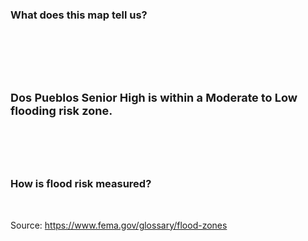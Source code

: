 ### What does this map tell us?
# <br>
# <span style="font-size:18px;">Dos Pueblos Senior High is within a Moderate to Low flooding risk zone.</span>
# <br>

### How is flood risk measured?
 <br>
<!--<span style="font-size:18px;">High flood hazard areas are labeled as Special Flood Hazard Areas (SFHA) on FEMA maps and are measured as having a 1-percent annual chance of flood, which are also referred to as the base flood or 100-year flood. Moderate flood hazard areas are areas between the limits of the base flood and the 0.2-percent-annual-chance (or 500-year) flood. Low flood hazard areas have minimal flood hazard with areas outside the SFHA and are higher in elevation when compared to 0.2-percent-annual-chance flood areas. Additionally, undetermined zoning categories refer to areas on the FEMA maps where there are possible but undetermined, flood hazards or unstudied areas. All areas in the United States are considered to have some level of risk.</span>-->

Source: https://www.fema.gov/glossary/flood-zones 
